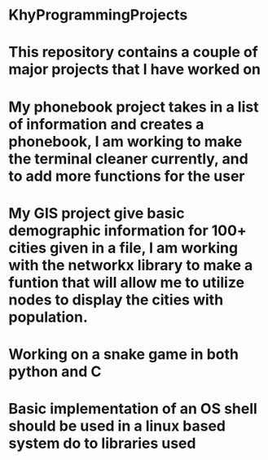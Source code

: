 # KhyProgrammingProjects
# This repository contains a couple of major projects that I have worked on
# My phonebook project takes in a list of information and creates a phonebook, I am working to make the terminal cleaner currently, and to add more functions for the user

# My GIS project give basic demographic information for 100+ cities given in a file, I am working with the networkx library to make a funtion that will allow me to utilize nodes to display the cities with population.

# Working on a snake game in both python and C

# Basic implementation of an OS shell should be used in a linux based system do to libraries used 

